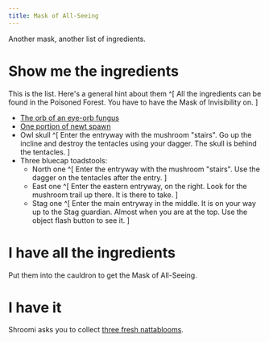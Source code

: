 ```yaml
---
title: Mask of All-Seeing
---
```


Another mask, another list of ingredients.

# Show me the ingredients
This is the list. Here's a general hint about them ^[ All the ingredients can be found in the Poisoned Forest. You have to have the Mask of Invisibility on. ]
 - [The orb of an eye-orb fungus](010-eye-orb.md)
 - [One portion of newt spawn](020-newt-spawn.md)
 - Owl skull ^[ Enter the entryway with the mushroom "stairs". Go up the incline and destroy the tentacles using your dagger. The skull is behind the tentacles. ]
 - Three bluecap toadstools:
   - North one ^[ Enter the entryway with the mushroom "stairs". Use the dagger on the tentacles after the entry. ]
   - East one ^[ Enter the eastern entryway, on the right. Look for the mushroom trail up there. It is there to take. ]
   - Stag one ^[ Enter the main entryway in the middle. It is on your way up to the Stag guardian. Almost when you are at the top. Use the object flash button to see it. ]

# I have all the ingredients
Put them into the cauldron to get the Mask of All-Seeing.

# I have it
Shroomi asks you to collect [three fresh nattablooms](../070-three-nattabloom/index.md).
